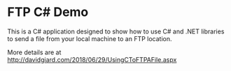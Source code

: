 # FTP C# Demo

This is a C# application designed to show how to use C# and .NET libraries to send a file from your local machine to an FTP location.

More details are at http://davidgiard.com/2018/06/29/UsingCToFTPAFile.aspx
